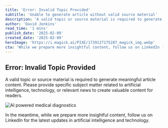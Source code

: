 ```yaml
---
title: 'Error: Invalid Topic Provided'
subtitle: 'Unable to generate article without valid source material'
description: 'A valid topic or source material is required to generate meaningful article content. Please provide specific subject matter related to artificial intelligence, technology, or relevant news to create valuable content for readers.'
author: 'David Jenkins'
read_time: '1 mins'
publish_date: '2025-02-09'
created_date: '2025-02-09'
heroImage: 'https://i.magick.ai/PIXE/1739127175287_magick_img.webp'
cta: 'While we prepare more insightful content, follow us on LinkedIn for the latest updates in artificial intelligence and technology.'
---
```


## Error: Invalid Topic Provided

A valid topic or source material is required to generate meaningful article content. Please provide specific subject matter related to artificial intelligence, technology, or relevant news to create valuable content for readers.

![AI powered medical diagnostics](https://i.magick.ai/PIXE/1739127175284_magick_img.webp)

In the meantime, while we prepare more insightful content, follow us on LinkedIn for the latest updates in artificial intelligence and technology.